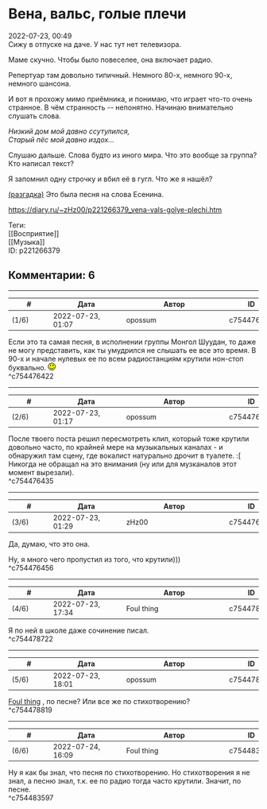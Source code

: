 Вена, вальс, голые плечи
========================

  
2022-07-23, 00:49  
 Сижу в отпуске на даче. У нас тут нет телевизора.   
   
 Маме скучно. Чтобы было повеселее, она включает радио.   
   
 Репертуар там довольно типичный. Немного 80-х, немного 90-х, немного шансона.   
   
 И вот я прохожу мимо приёмника, и понимаю, что играет что-то очень странное. В чём странность -- непонятно. Начинаю внимательно слушать слова.   
   
  *Низкий дом мой давно ссутулился,   
 Старый пёс мой давно издох...*    
   
 Слушаю дальше. Слова будто из иного мира. Что это вообще за группа? Кто написал текст?   
   
 Я запомнил одну строчку и вбил её в гугл. Что же я нашёл?   
   
  [(разгадка)](https://zHz00.diary.ru/p221266379.htm?index=1#linkmore221266379m1)    Это была песня на слова Есенина.     
  
<https://diary.ru/~zHz00/p221266379_vena-vals-golye-plechi.htm>  
  
Теги:  
[[Восприятие]]  
[[Музыка]]  
ID: p221266379  


Комментарии: 6
--------------

  


---



|         #         |              Дата              |                     Автор                     |           ID           |
| --- | --- | --- | --- |
| (1/6) | 2022-07-23, 01:07 | opossum | c754476422 |

  
 Если это та самая песня, в исполнении группы Монгол Шуудан, то даже не могу представить, как ты умудрился не слышать ее все это время. В 90-х и начале нулевых ее по всем радиостанциям крутили нон-стоп буквально. ![:)](pics/3.gif)   
 ^c754476422

---



|         #         |              Дата              |                     Автор                     |           ID           |
| --- | --- | --- | --- |
| (2/6) | 2022-07-23, 01:17 | opossum | c754476435 |

  
 После твоего поста решил пересмотреть клип, который тоже крутили довольно часто, по крайней мере на музыкальных каналах - и обнаружил там сцену, где вокалист натурально дрочит в туалете. :[   
 Никогда не обращал на это внимания (ну или для музканалов этот момент вырезали).   
 ^c754476435

---



|         #         |              Дата              |                     Автор                     |           ID           |
| --- | --- | --- | --- |
| (3/6) | 2022-07-23, 01:29 | zHz00 | c754476456 |

  
 Да, думаю, что это она.   
   
 Ну, я много чего пропустил из того, что крутили)))   
 ^c754476456

---



|         #         |              Дата              |                     Автор                     |           ID           |
| --- | --- | --- | --- |
| (4/6) | 2022-07-23, 17:34 | Foul thing | c754478722 |

  
 Я по ней в школе даже сочинение писал.   
 ^c754478722

---



|         #         |              Дата              |                     Автор                     |           ID           |
| --- | --- | --- | --- |
| (5/6) | 2022-07-23, 18:01 | opossum | c754478819 |

  
  [Foul thing](https://foulthing.diary.ru "Temporary Internet Flies")  , по песне? Или все же по стихотворению?   
 ^c754478819

---



|         #         |              Дата              |                     Автор                     |           ID           |
| --- | --- | --- | --- |
| (6/6) | 2022-07-24, 16:09 | Foul thing | c754483597 |

  
 Ну я как бы знал, что песня по стихотворению. Но стихотворения я не знал, а песню знал, т.к. ее по радио тогда часто крутили. Значит, по песне.   
 ^c754483597